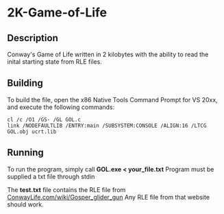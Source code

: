 # 2K-Game-of-Life
## Description
Conway's Game of Life written in 2 kilobytes with the ability to read the inital starting state from RLE files.

## Building
To build the file, open the x86 Native Tools Command Prompt for VS 20xx, and execute the following commands:
``` batch
cl /c /O1 /GS- /GL GOL.c
link /NODEFAULTLIB /ENTRY:main /SUBSYSTEM:CONSOLE /ALIGN:16 /LTCG GOL.obj ucrt.lib
```

## Running
To run the program, simply call **GOL.exe < your_file.txt**
Program must be supplied a txt file through stdin

The **test.txt** file contains the RLE file from [ConwayLife.com/wiki/Gosper_glider_gun](https://www.conwaylife.com/wiki/Gosper_glider_gun)
Any RLE file from that website should work.
